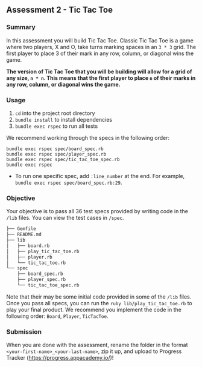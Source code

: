## Assessment 2 - Tic Tac Toe

### Summary

In this assessment you will build Tic Tac Toe. Classic Tic Tac Toe is a game where two players, X and O, take turns marking spaces in an `3 * 3` grid. The first player to place 3 of their mark in any row, column, or diagonal wins the game.

**The version of Tic Tac Toe that you will be building will allow for a grid of any size, `n * n`. This means that the first player to place `n` of their marks in any row, column, or diagonal wins the game.**

### Usage

1. `cd` into the project root directory
2. `bundle install` to install dependencies
3. `bundle exec rspec` to run all tests

We recommend working through the specs in the following order:

```
bundle exec rspec spec/board_spec.rb
bundle exec rspec spec/player_spec.rb
bundle exec rspec spec/tic_tac_toe_spec.rb
bundle exec rspec
```

* To run one specific spec, add `:line_number` at the end.  For example,
  `bundle exec rspec spec/board_spec.rb:29`.

### Objective

Your objective is to pass all 36 test specs provided by writing code in the `/lib` files. You can view the test cases in `/spec`.

```bash
├── Gemfile
├── README.md
├── lib
│   ├── board.rb
│   ├── play_tic_tac_toe.rb
│   ├── player.rb
│   └── tic_tac_toe.rb
└── spec
    ├── board_spec.rb
    ├── player_spec.rb
    └── tic_tac_toe_spec.rb
```

Note that their may be some initial code provided in some of the `/lib` files. Once you pass all specs, you can run the `ruby lib/play_tic_tac_toe.rb` to play your final product. We recommend you implement the code in the following order: `Board`, `Player`, `TicTacToe`.

### Submission

When you are done with the assessment, rename the folder in the format `<your-first-name>_<your-last-name>`, zip it up, and upload to Progress Tracker (https://progress.appacademy.io/)!


